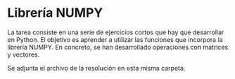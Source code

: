 # Librería NUMPY

La tarea consiste en una serie de ejercicios cortos que hay que desarrollar en Python. El objetivo es aprender a utilizar las funciones que incorpora la librería NUMPY. En concreto, se han desarrollado operaciones con matrices y vectores. 

Se adjunta el archivo de la resolución en esta misma carpeta.
